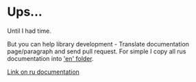 # Ups...

Until I had time.

But you can help library development - Translate documentation page/paragraph and send pull request. For simple I copy all rus documentation into ['en' folder](./).


[Link on ru documentation](../ru/main.md)
